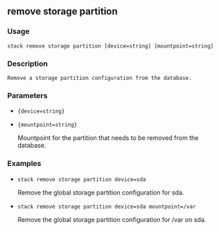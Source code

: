 ## remove storage partition

### Usage

`stack remove storage partition [device=string] [mountpoint=string]`

### Description


	Remove a storage partition configuration from the database.

	

### Parameters
* `{device=string}`
* `{mountpoint=string}`

   Mountpoint for the partition that needs to be removed from
	the database.

### Examples

* `stack remove storage partition device=sda`

   Remove the global storage partition configuration for sda.

* `stack remove storage partition device=sda mountpoint=/var`

   Remove the global storage partition configuration for /var on sda.



